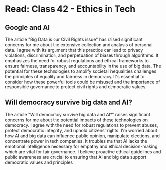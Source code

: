 # Read: Class 42 - Ethics in Tech

## Google and AI

The article "Big Data is our Civil Rights issue" has raised significant concerns for me about the extensive collection and analysis of personal data. I agree with its argument that this practice can lead to privacy violations, discrimination, and perpetuation of biases through algorithms. It emphasizes the need for robust regulations and ethical frameworks to ensure fairness, transparency, and accountability in the use of big data. The potential for these technologies to amplify societal inequalities challenges the principles of equality and fairness in democracy. It's essential to consider how these powerful tools could be misused and the importance of responsible governance to protect civil rights and democratic values.

## Will democracy survive big data and AI?

The article "Will democracy survive big data and AI?" raises significant concerns for me about the potential impacts of these technologies on democracy. I agree with the need for robust regulations to prevent abuses, protect democratic integrity, and uphold citizens' rights. I'm worried about how AI and big data can influence public opinion, manipulate elections, and concentrate power in tech companies. It troubles me that AI lacks the emotional intelligence necessary for empathy and ethical decision-making, which are vital for fair governance. I believe proactive ethical guidelines and public awareness are crucial to ensuring that AI and big data support democratic values and principles